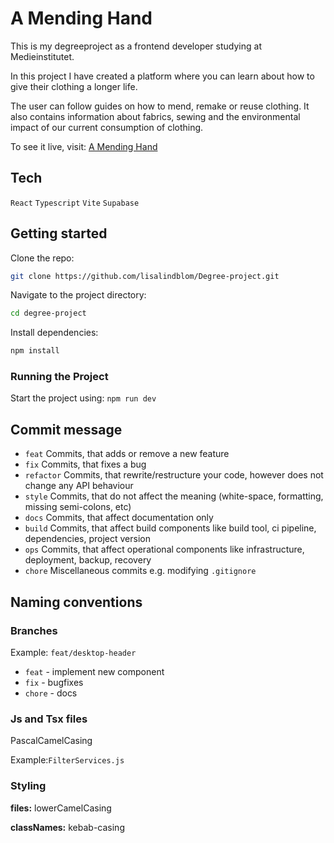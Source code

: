 # A Mending Hand

This is my degreeproject as a frontend developer studying at Medieinstitutet.

In this project I have created a platform where you can learn about how to give their clothing a longer life.

The user can follow guides on how to mend, remake or reuse clothing. It also contains information about fabrics, sewing and the environmental impact of our current consumption of clothing.

To see it live, visit: [A Mending Hand](https://a-mending-hand.netlify.app/)

## Tech

`React`
`Typescript`
`Vite`
`Supabase`

## Getting started

Clone the repo:

```bash
git clone https://github.com/lisalindblom/Degree-project.git
```

Navigate to the project directory:

```bash
cd degree-project
```

Install dependencies:

```bash
npm install
```

### Running the Project

Start the project using: `npm run dev`

## Commit message

- `feat` Commits, that adds or remove a new feature
- `fix` Commits, that fixes a bug
- `refactor` Commits, that rewrite/restructure your code, however does not change any API behaviour
- `style` Commits, that do not affect the meaning (white-space, formatting, missing semi-colons, etc)
- `docs` Commits, that affect documentation only
- `build` Commits, that affect build components like build tool, ci pipeline, dependencies, project version
- `ops` Commits, that affect operational components like infrastructure, deployment, backup, recovery
- `chore` Miscellaneous commits e.g. modifying `.gitignore`

## Naming conventions

### Branches

Example:
`feat/desktop-header`

- `feat` - implement new component
- `fix` - bugfixes
- `chore` - docs

### Js and Tsx files

PascalCamelCasing

Example:`FilterServices.js`

### Styling

**files:**
lowerCamelCasing

**classNames:**
kebab-casing

